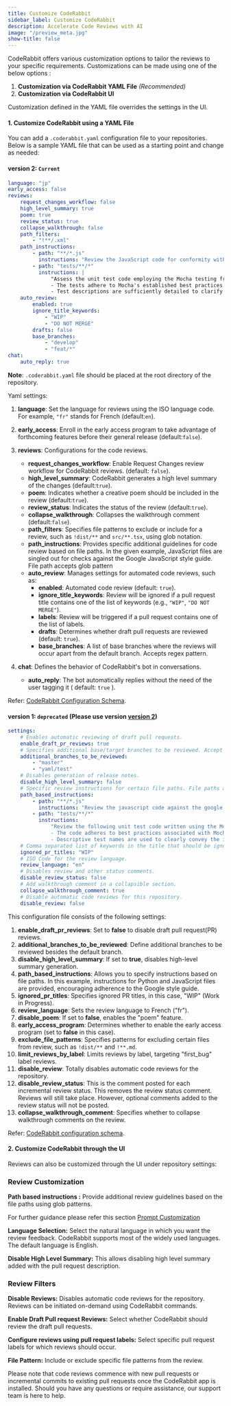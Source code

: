 ```yaml
---
title: Customize CodeRabbit
sidebar_label: Customize CodeRabbit
description: Accelerate Code Reviews with AI
image: "/preview_meta.jpg"
show-title: false
---
```


<head>
 <meta charSet="utf-8" />
  <meta name="title" content="CodeRabbit: AI-powered Code Reviews" />
  <meta name="description" content="Accelerate Code Reviews with AI" />

  <meta property="og:type" content="website" />
  <meta property="og:url" content="https://coderabbit.ai/" />
  <meta property="og:title" content="CodeRabbit: AI-powered Code Reviews" />
  <meta property="og:description" content="Accelerate Code Reviews with AI" />
  <meta property="og:image" content="/preview_meta.jpg" />

  <meta name="twitter:image" content="https://coderabbit.ai/preview_meta.jpg" />
  <meta name="twitter:card" content="summary_large_image" />
  <meta name="twitter:title" content="CodeRabbit: AI-powered Code Reviews" />
  <meta name="twitter:description" content="Accelerate Code Reviews with AI" />
</head>

CodeRabbit offers various customization options to tailor the reviews to your specific requirements. Customizations can be
made using one of the below options :

1. **Customization via CodeRabbit YAML File** _(Recommended)_
2. **Customization via CodeRabbit UI**

Customization defined in the YAML file overrides the settings in the UI.

#### 1. Customize CodeRabbit using a YAML File[](https://coderabbit.ai/docs/get-started/customize-coderabbit)

You can add a `.coderabbit.yaml` configuration file to your repositories.
Below is a sample YAML file that can be used as a starting point and change as needed:

#### version 2: `Current`

```yaml
language: "jp"
early_access: false
reviews:
    request_changes_workflow: false
    high_level_summary: true
    poem: true
    review_status: true
    collapse_walkthrough: false
    path_filters:
        - "!**/.xml"
    path_instructions:
        - path: "**/*.js"
          instructions: "Review the JavaScript code for conformity with the Google JavaScript style guide, highlighting any deviations."
        - path: "tests/**/*"
          instructions: |
              "Assess the unit test code employing the Mocha testing framework. Confirm that:
              - The tests adhere to Mocha's established best practices.
              - Test descriptions are sufficiently detailed to clarify the purpose of each test."
    auto_review:
        enabled: true
        ignore_title_keywords:
            - "WIP"
            - "DO NOT MERGE"
        drafts: false
        base_branches:
            - "develop"
            - "feat/*"
chat:
    auto_reply: true
```

**Note**: `.coderabbit.yaml` file should be placed at the root directory of the repository.

Yaml settings:

1. **language**: Set the language for reviews using the ISO language code. For example, `"fr"` stands for French (default:`en`).

2. **early_access**: Enroll in the early access program to take advantage of forthcoming features before their general release (default:`false`).

3. **reviews**: Configurations for the code reviews.
    - **request_changes_workflow**: Enable Request Changes review workflow for CodeRabbit reviews. (default: `false`).
    - **high_level_summary**: CodeRabbit generates a high level summary of the changes (default:`true`).
    - **poem**: Indicates whether a creative poem should be included in the review (default:`true`).
    - **review_status**: Indicates the status of the review (default:`true`).
    - **collapse_walkthrough**: Collapses the walkthrough comment (default:`false`).
    - **path_filters**: Specifies file patterns to exclude or include for a review, such as `!dist/**` and `src/**.tsx`, using glob notation.
    - **path_instructions**: Provides specific additional guidelines for code review based on file paths. In the given example, JavaScript files are singled out for checks against the Google JavaScript style guide. File path accepts glob pattern
    - **auto_review**: Manages settings for automated code reviews, such as:
        - **enabled**: Automated code review (default: `true`).
        - **ignore_title_keywords**: Review will be ignored if a pull request title contains one of the list of keywords (e.g., `"WIP"`, `"DO NOT MERGE"`).
        - **labels**: Review will be triggered if a pull request contains one of the list of labels.
        - **drafts**: Determines whether draft pull requests are reviewed (default: `true`).
        - **base_branches**: A list of base branches where the reviews will occur apart from the default branch. Accepts regex pattern.
4. **chat**: Defines the behavior of CodeRabbit's bot in conversations.
    - **auto_reply**: The bot automatically replies without the need of the user tagging it ( default: `true` ).

Refer: [CodeRabbit Configuration Schema](https://coderabbit.ai/integrations/coderabbit-overrides.v2.json).

#### version 1: `deprecated` (Please use version [version 2](/guides/customize-coderabbit))

```yaml
settings:
    # Enables automatic reviewing of draft pull requests.
    enable_draft_pr_reviews: true
    # Specifies additional base/target branches to be reviewed. Accept regex pattern.
    additional_branches_to_be_reviewed:
        - "master"
        - "yaml/test"
    # Disables generation of release notes.
    disable_high_level_summary: false
    # Specific review instructions for certain file paths. File paths accept glob pattern
    path_based_instructions:
        - path: "**/*.js"
          instructions: "Review the javascript code against the google javascript style guide and point out any mismatches"
        - path: "tests/**/*"
          instructions:
              "Review the following unit test code written using the Mocha test library. Ensure that:
              - The code adheres to best practices associated with Mocha.
              - Descriptive test names are used to clearly convey the intent of each test."
    # Comma separated list of keywords in the title that should be ignored.
    ignored_pr_titles: "WIP"
    # ISO Code for the review language.
    review_language: "en"
    # Disables review and other status comments.
    disable_review_status: false
    # Add walkthrough comment in a collapsible section.
    collapse_walkthrough_comment: true
    # Disable automatic code reviews for this repository.
    disable_review: false
```

<!-- ![code](./images/ymlrabbit.png) -->

This configuration file consists of the following settings:

1. **enable_draft_pr_reviews**: Set to **false** to disable draft pull request(PR) reviews.
2. **additional_branches_to_be_reviewed**: Define additional branches to be reviewed besides the default branch.
3. **disable_high_level_summary**: If set to **true**, disables high-level summary generation.
4. **path_based_instructions**: Allows you to specify instructions based on file paths. In this example, instructions for Python and JavaScript files are provided, encouraging adherence to the Google style guide.
5. **ignored_pr_titles**: Specifies ignored PR titles, in this case, "WIP" (Work in Progress).
6. **review_language**: Sets the review language to French ("fr").
7. **disable_poem**: If set to **false**, enables the "poem" feature.
8. **early_access_program**: Determines whether to enable the early access program (set to **false** in this case).
9. **exclude_file_patterns**: Specifies patterns for excluding certain files from review, such as `!dist/**` and `!**.md`.
10. **limit_reviews_by_label**: Limits reviews by label, targeting "first_bug" label reviews.
11. **disable_review**: Totally disables automatic code reviews for the repository.
12. **disable_review_status**: This is the comment posted for each incremental review status. This removes the review status comment. Reviews will still take place. However, optional comments added to the review status will not be posted.
13. **collapse_walkthrough_comment**: Specifies whether to collapse walkthrough comments on the review.

Refer: [CodeRabbit configuration schema](https://coderabbit.ai/integrations/coderabbit-overrides.json).

#### 2. Customize CodeRabbit through the UI [](https://coderabbit.ai/docs/get-started#2-customize-coderabbit-through-the-ui-dashboard)

Reviews can also be customized through the UI under repository settings:

### Review Customization[](https://coderabbit.ai/docs/get-started#review-customization)

[](../get-started/images/tailor2.png)

**Path based instructions :** Provide additional review guidelines based on the file paths using glob patterns.

For further guidance please refer this section [Prompt Customization](/guides/prompt-customization)

**Language Selection:** Select the natural language in which you want the review feedback. CodeRabbit supports most of the widely used languages. The default language is English.

**Disable High Level Summary:** This allows disabling high level summary added with the pull request description.

### Review Filters [](https://coderabbit.ai/docs/get-started#review-filters)

[](../get-started/images/tailor3.png)

**Disable Reviews:** Disables automatic code reviews for the repository. Reviews can be initiated on-demand using CodeRabbit commands.

**Enable Draft Pull request Reviews:** Select whether CodeRabbit should review the draft pull requests.

**Configure reviews using pull request labels:** Select specific pull request labels for which reviews should occur.

**File Pattern:** Include or exclude specific file patterns from the review.

Please note that code reviews commence with new pull requests or incremental commits to existing pull requests once the CodeRabbit app is installed. Should you have any questions or require assistance, our support team is here to help.
